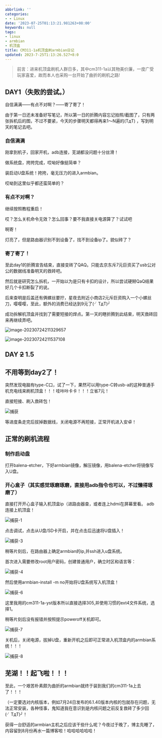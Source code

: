 ```yaml
---
abbrlink: ''
categories:
- - Linux
date: '2023-07-25T01:13:21.981263+08:00'
keywords: null
tags:
- linux
- armbian
- 机顶盒
title: CM311-1a机顶盒刷armbian日记
updated: 2023-7-25T1:13:26.527+8:0
---
```


> 前言：进来机顶盒刷机人群日多，其中cm311-1a以其物美价廉，一度广受玩家喜爱，故而本人也采购一台开始了曲折的刷机之路!

## DAY1（失败的尝试。）

自信满满——有点不对啊？——寄了寄了！

由于第一日还未准备好写笔记，所以第一日的折腾内容忘记拍照/截图了，只有两张拆机后的图，不过不要紧，今天的步骤明天都得再来1～N遍的(TдT) ，写到明天的笔记去吧。

### 自信满满

刚拿到机子，回家开机，adb连接，芜湖都没问题十分丝滑！

做系统盘，挎挎完成，哎呦好像挺简单？

装启动U盘系统！挎挎，毫无压力的进入armbian。

哎呦到这里似乎都还蛮简单的？

### 有点不对啊？

继续按照教程重启！

哎？怎么关机命令无效？怎么回事？要不我直接关电源算了？试试吧

啊寄！

灯亮了，但是路由器识别不到设备了，找不到设备ip了。貌似砖了？

### 寄了寄了！

至此day1的折腾宣告结束，直接变砖了QAQ。只能去京东斥7元巨资买了usb公对公的数据线准备明天的救砖吧。

然后就是研究怎么拆机，一开始以为是只有卡扣的设计，所以尝试硬掰QaQ结果好几个卡扣断裂了的说。

后来查明是后盖还有俩螺丝要拧，星夜去附近小商店2元斥巨资购入一个小螺丝刀，嘤嘤嘤，至此，额外的消费已经达到9元了(╯TдT)╯

成功拆解机顶盒并找到了需要短接的焊点。第一天的瞎折腾到此结束，明天救砖回来再继续弄吧。

![image-20230724211329657](https://cdn.dmnb.cf/gh/zzy-ac/My-Selves-Cloud@main/images/2023/07/24/image-20230724211329657.png)

![image-20230724211537108](https://cdn.dmnb.cf/gh/zzy-ac/My-Selves-Cloud@main/images/2023/07/24/image-20230724211537108.png)

## DAY ~~2~~ 1.5

## 不用等到day2了！

突然发现电脑有type-C口，试了一下，果然可以用type-C转usb-a的这种普通手机充电线来刷机顶盒！！！哇咔咔卡卡！！！立省7元！

直接短接、刷入救砖包！

![捕获](https://cdn.dmnb.cf/gh/zzy-ac/My-Selves-Cloud@main/images/2023/07/25/捕获.PNG)

等进度条走完后拔掉数据线，关闭电源不再短接，正常开机进入安卓！

## 正常的刷机流程

### 制作启动盘

打开balena-etcher，下好armbian镜像，解压镜像，用balena-etcher将镜像写入U盘。

### 开心盒子（其实感觉琢磨琢磨，直接用adb指令也可以，不过懒得琢磨了）

直接打开开心盒子输入机顶盒ip（进路由器查，或者连上hdmi在屏幕里看。
adb连接上机顶盒！

![捕获-1](https://cdn.dmnb.cf/gh/zzy-ac/My-Selves-Cloud@main/images/2023/07/25/捕获-1.PNG)

点击调试，点击从U盘/SD卡开启，并在点击后迅速将U盘插入！

![捕获-3](https://cdn.dmnb.cf/gh/zzy-ac/My-Selves-Cloud@main/images/2023/07/25/捕获-3.PNG)

稍等片刻后，在路由器上确定armbian的ip,并ssh进入u盘系统。

首次进入需要修改root用户密码，创建普通用户，确立时区和语言等：

![捕获-4](https://cdn.dmnb.cf/gh/zzy-ac/My-Selves-Cloud@main/images/2023/07/25/捕获-4.png)

然后使用armbian-install -m no开始将U盘系统写入机顶盒！

![捕获-6](https://cdn.dmnb.cf/gh/zzy-ac/My-Selves-Cloud@main/images/2023/07/25/捕获-6.png)

这里我用的cm311-1a-yst版本所以直接选择305,并使用习惯的ext4文件系统，选择1。

稍等片刻后没有报错并按照提示poweroff关机即可。

![捕获-7](https://cdn.dmnb.cf/gh/zzy-ac/My-Selves-Cloud@main/images/2023/07/25/image-20230725010716968.png)

关机后，关闭电源，拔掉U盘，重新开机之后即可正常进入机顶盒内的armbian系统！！！

![捕获-8](https://cdn.dmnb.cf/gh/zzy-ac/My-Selves-Cloud@main/images/2023/07/25/image-20230725010851979.png)

## 芜湖！！起飞啦！！！

至此，一个艰苦朴素颇为曲折的armbian就终于装到我们的cm311-1a上去了！！！

（一定要选对内核版本，例如7月24日发布的6.1.40版本内核的包就存在问题，无法正常安装，各种怪事，鬼知道我在意识到是内核问题之前反复救砖了多少回(╯TдT)╯！

获得一台舒适的armbian主机之后应该干些什么呢？今夜过于晚了，博主先睡了，内容留到8月份再水一篇博客啦！哈哈哈哈哈哈！
